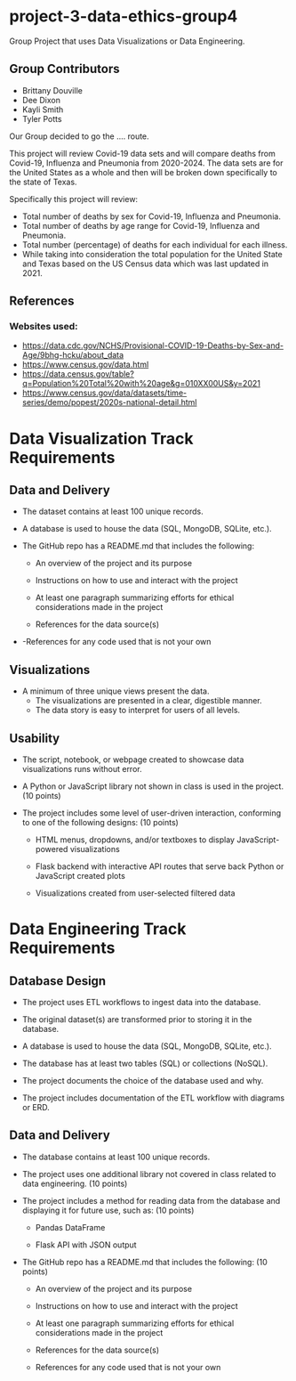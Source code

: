 # project-3-data-ethics-group4
Group Project that uses Data Visualizations or Data Engineering.

## Group Contributors
- Brittany Douville
- Dee Dixon
- Kayli Smith
- Tyler Potts

Our Group decided to go the .... route.

This project will review Covid-19 data sets and will compare deaths from Covid-19, Influenza and Pneumonia from 2020-2024. The data sets are for the United States as a whole and then will be broken down specifically to the state of Texas.

Specifically this project will review:
- Total number of deaths by sex for Covid-19, Influenza and Pneumonia.
- Total number of deaths by age range for Covid-19, Influenza and Pneumonia.
- Total number (percentage) of deaths for each individual for each illness.
- While taking into consideration the total population for the United State and Texas based on the US Census data which was last updated in 2021.



## References
### Websites used:
- https://data.cdc.gov/NCHS/Provisional-COVID-19-Deaths-by-Sex-and-Age/9bhg-hcku/about_data
- https://www.census.gov/data.html
- https://data.census.gov/table?q=Population%20Total%20with%20age&g=010XX00US&y=2021
- https://www.census.gov/data/datasets/time-series/demo/popest/2020s-national-detail.html

# Data Visualization Track Requirements
## Data and Delivery
- The dataset contains at least 100 unique records.

- A database is used to house the data (SQL, MongoDB, SQLite, etc.). 

- The GitHub repo has a README.md that includes the following:

    - An overview of the project and its purpose

    - Instructions on how to use and interact with the project

    - At least one paragraph summarizing efforts for ethical considerations made in the project

    - References for the data source(s)

-   -References for any code used that is not your own

## Visualizations 
- A minimum of three unique views present the data. 
    - The visualizations are presented in a clear, digestible manner.
    - The data story is easy to interpret for users of all levels.

## Usability
- The script, notebook, or webpage created to showcase data visualizations runs without error. 

- A Python or JavaScript library not shown in class is used in the project. (10 points)

- The project includes some level of user-driven interaction, conforming to one of the following designs: (10 points)

    - HTML menus, dropdowns, and/or textboxes to display JavaScript-powered visualizations

    - Flask backend with interactive API routes that serve back Python or JavaScript created plots

    - Visualizations created from user-selected filtered data

# Data Engineering Track Requirements
## Database Design
- The project uses ETL workflows to ingest data into the database.

- The original dataset(s) are transformed prior to storing it in the database.

- A database is used to house the data (SQL, MongoDB, SQLite, etc.).

- The database has at least two tables (SQL) or collections (NoSQL).

- The project documents the choice of the database used and why.

- The project includes documentation of the ETL workflow with diagrams or ERD.

## Data and Delivery 
- The database contains at least 100 unique records. 

- The project uses one additional library not covered in class related to data engineering. (10 points)

- The project includes a method for reading data from the database and displaying it for future use, such as: (10 points)

    - Pandas DataFrame

    - Flask API with JSON output

- The GitHub repo has a README.md that includes the following: (10 points)

    - An overview of the project and its purpose

    - Instructions on how to use and interact with the project

    - At least one paragraph summarizing efforts for ethical considerations made in the project

    - References for the data source(s)

    - References for any code used that is not your own